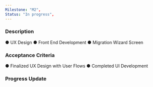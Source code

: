 ```yaml
---
Milestone: "M2",
Status: "In progress",
---
```

<!--lang:en--> 
### Description

● UX Design
● Front End Development
● Migration Wizard Screen

### Acceptance Criteria

● Finalized UX Design with User Flows
● Completed UI Development

### Progress Update
